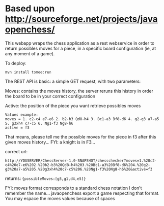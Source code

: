 # Based upon http://sourceforge.net/projects/javaopenchess/

This webapp wraps the chess application as a rest webservice in order to return  possibles moves for a piece, in a specific board configuration (ie, at any moment of a game).

To deploy: 

```mvn install tomee:run```

The REST API is basic: a simple GET request, with two parameters:

Moves: contains the moves history, the server reruns this history in order the board to be in your correct configuration

Active: the position of the piece you want retrieve possibles moves 

```http://YOUSERVER/ChessServer-1.0-SNAPSHOT/chesschecker?moves=XXXXXXXctive=YY
Values example: 
moves = 1. c2-c4 e7-e6 2. b2-b3 Qd8-h4 3. Bc1-a3 Bf8-d6 4. g2-g3 a7-a5 5. g3xh4 c7-c5 6. Ng1-f3 Ng8-h6
active = f3
```

That means, please tell me the possible moves for the piece in f3 after this given moves history... FYI: a knight is in F3...

correct url:

```http://YOUSERVER/ChessServer-1.0-SNAPSHOT/chesschecker?moves=1.%20c2-c4%20e7-e6%202.%20b2-b3%20Qd8-h4%203.%20Bc1-a3%20Bf8-d6%204.%20g2-g3%20a7-a5%205.%20g3xh4%20c7-c5%206.%20Ng1-f3%20Ng8-h6%20&active=f3 ```

returns: ```{possibleMoves:[g5,g1,d4,e5]}```


FYI: moves format corresponds to a standard chess notation I don't remember the name... javaopenchess export a game respecting that format. You may espace the moves values because of spaces

